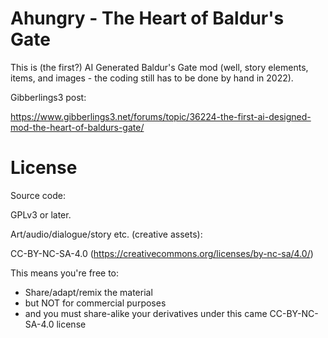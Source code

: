 # Ahungry - The Heart of Baldur's Gate

This is (the first?) AI Generated Baldur's Gate mod (well, story
elements, items, and images - the coding still has to be done by hand
in 2022).

Gibberlings3 post:

https://www.gibberlings3.net/forums/topic/36224-the-first-ai-designed-mod-the-heart-of-baldurs-gate/

# License

Source code:

GPLv3 or later.


Art/audio/dialogue/story etc. (creative assets):

CC-BY-NC-SA-4.0 (https://creativecommons.org/licenses/by-nc-sa/4.0/)

This means you're free to:
- Share/adapt/remix the material
- but NOT for commercial purposes
- and you must share-alike your derivatives under this came
  CC-BY-NC-SA-4.0 license
